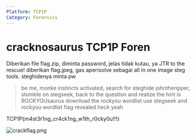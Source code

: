```yaml
---
Platform: TCP1P
Category: Forensics
---
```


# cracknosaurus TCP1P Foren
Diberikan file flag.zip, diminta password, jelas tidak kutau, ya JTR to the rescue! diberikan flag.jpeg, gas aperisolve sebagai all in one image steg tools. steghidenya minta pw 
> be me,
> monke instincts activated,
> search for steghide johntheripper,
> stumble on stegseek,
> back to the question and realize the hint is ROCKYOUsaurus
> download the rockyou wordlist
> use stegseek and rockyou wordlist
> flag revealed
> heck yeah


TCP1P{m4st3r1ng_cr4ck1ng_w1th_r0cky0u!!!}

![crackflag.png](crackflag.png)
